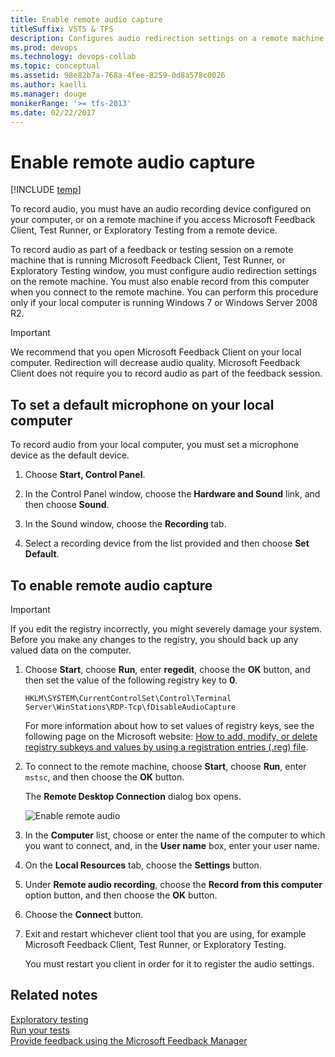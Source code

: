 ```yaml
---
title: Enable remote audio capture
titleSuffix: VSTS & TFS
description: Configures audio redirection settings on a remote machine that is running Microsoft Feedback Client, Test Runner, or Exploratory Testing window 
ms.prod: devops
ms.technology: devops-collab
ms.topic: conceptual
ms.assetid: 98e82b7a-768a-4fee-8259-0d8a578c0026
ms.author: kaelli
ms.manager: douge
monikerRange: '>= tfs-2013'
ms.date: 02/22/2017 
---
```


# Enable remote audio capture

[!INCLUDE [temp](../_shared/version-vsts-tfs-all-versions.md)]

To record audio, you must have an audio recording device configured on your computer, or on a remote machine if you access Microsoft Feedback Client, Test Runner, or Exploratory Testing from a remote device.  
  
To record audio as part of a feedback or testing session on a remote machine that is running Microsoft Feedback Client, Test Runner, or Exploratory Testing window, you must configure audio redirection settings on the remote machine. You must also enable record from this computer when you connect to the remote machine. You can perform this procedure only if your local computer is running Windows 7 or Windows Server 2008 R2.  
  
> [!IMPORTANT]  
>  We recommend that you open Microsoft Feedback Client on your local computer. Redirection will decrease audio quality. Microsoft Feedback Client does not require you to record audio as part of the feedback session.  
  
## To set a default microphone on your local computer  
 To record audio from your local computer, you must set a microphone device as the default device.  
  
1.  Choose **Start, Control Panel**.  
  
2.  In the Control Panel window, choose the **Hardware and Sound** link, and then choose **Sound**.  
  
3.  In the Sound window, choose the **Recording** tab.  
  
4.  Select a recording device from the list provided and then choose **Set Default**.  
  
## To enable remote audio capture  

> [!IMPORTANT]
> If you edit the registry incorrectly, you might severely damage your system. Before you make any changes to the registry, you should back up any valued data on the computer.  

1.  Choose **Start**, choose **Run**, enter **regedit**, choose the **OK** button, and then set the value of the following registry key to **0**.  
  
     `HKLM\SYSTEM\CurrentControlSet\Control\Terminal Server\WinStations\RDP-Tcp\fDisableAudioCapture`  
  
     For more information about how to set values of registry keys, see the following page on the Microsoft website: [How to add, modify, or delete registry subkeys and values by using a registration entries (.reg) file](http://go.microsoft.com/fwlink/?LinkId=227171).  
  
2.  To connect to the remote machine, choose **Start**, choose **Run**, enter `mstsc`, and then choose the **OK** button.  
  
    The **Remote Desktop Connection** dialog box opens.  

	![Enable remote audio](_img/alm_rm_remoteaudio.png "ALM_RM_RemoteAudio")  

3.  In the **Computer** list, choose or enter the name of the computer to which you want to connect, and, in the **User name** box, enter your user name.  
  
4.  On the **Local Resources** tab, choose the **Settings** button.  
  
5.  Under **Remote audio recording**, choose the **Record from this computer** option button, and then choose the **OK** button.  
  
6.  Choose the **Connect** button.  
  
7.  Exit and restart whichever client tool that you are using, for example Microsoft Feedback Client, Test Runner, or Exploratory Testing.  
  
     You must restart you client in order for it to register the audio settings.  
  
## Related notes
 [Exploratory testing](../manual-test/getting-started/perform-exploratory-tests.md)   
 [Run your tests](../manual-test/getting-started/run-manual-tests.md)   
 [Provide feedback using the Microsoft Feedback Manager](give-feedback.md)
